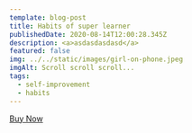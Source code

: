 ```yaml
---
template: blog-post
title: Habits of super learner
publishedDate: 2020-08-14T12:00:28.345Z
description: <a>asdasdasdasd</a>
featured: false
img: ../../static/images/girl-on-phone.jpeg
imgAlt: Scroll scroll scroll...
tags:
  - self-improvement
  - habits
---
```

[Buy Now](<Buy Now>)